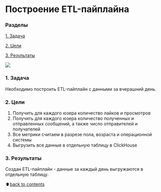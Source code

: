 # __Построение ETL-пайплайна__

### __Разделы__
[1. Задача]()<br>

[2. Цели]()<br>

[3. Результаты]()<br>

![](https://www.informatica.com/content/dam/informatica-com/en/images/misc/etl-pipeline/how-etl-pipeline-works.png)

### __1. Задача__
Необходимо построить ETL-пайплайн с данными за вчерашний день.

### **2. Цели**
1) Получить для каждого юзера количество лайков и просмотров 
2) Получить для каждого юзера количество полученных и отправленных сообщений, а также число отправителей и получателей
3) Все метрики считаем в разрезе пола, возраста и операционной системы
4) Выгрузить все данные в отдельную таблицу в ClickHouse

### **3. Результаты**
Создан ETL-пайплайн - данные за каждый день выгружаются в отдельную таблицу.

:arrow_up:[back to contents]()